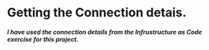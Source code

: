 # Getting the Connection detais.
##### I have used the connection details from the Infrustructure as Code exercise for this project.
# 
